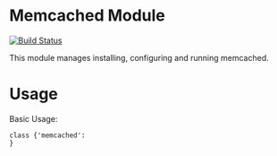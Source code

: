 # Memcached Module

[![Build Status](https://travis-ci.org/jbussdieker/puppet-memcached.png?branch=master)](https://travis-ci.org/jbussdieker/puppet-memcached)

This module manages installing, configuring and running memcached.

# Usage

Basic Usage:

    class {'memcached':
    }
